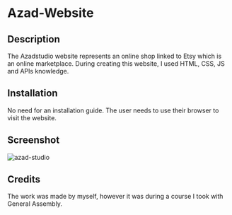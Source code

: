 # Azad-Website

## Description

The Azadstudio website represents an online shop linked to Etsy which is an online marketplace. During creating this website, I used HTML, CSS, JS and APIs knowledge.

## Installation

No need for an installation guide. The user needs to use their browser to visit the website.

## Screenshot

![azad-studio](https://user-images.githubusercontent.com/82023025/233667050-95981e86-52cc-4116-b000-3a7a0f2950ea.jpg)

## Credits

The work was made by myself, however it was during a course I took with General Assembly.





